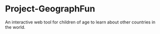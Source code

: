 # Project-GeographFun
An interactive web tool for children of age to learn about other countries in the world.
